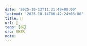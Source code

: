 ```yaml
---
date: '2025-10-13T11:31:49+08:00'
lastmod: '2025-10-14T06:42:24+08:00'
title: 󰪰
url: 󰪰
tags: [絣]
src: GHZR
note:
---
```

